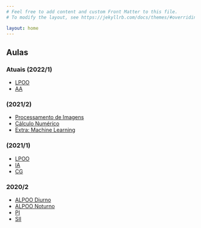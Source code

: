 ```yaml
---
# Feel free to add content and custom Front Matter to this file.
# To modify the layout, see https://jekyllrb.com/docs/themes/#overriding-theme-defaults

layout: home
---
```


## Aulas

### Atuais (2022/1)
* [LPOO](aulas/unip/20221/lpoo.html)
* [AA](aulas/unip/20221/aa.html)
<!--* [IA](aulas/unip/20221/ia.html)
* [CG](aulas/unip/20221/cg.html)-->

### (2021/2)
* [Processamento de Imagens](aulas/unip/20212/pi.html)
* [Cálculo Numérico](aulas/unip/20212/cn.html)
* [Extra: Machine Learning](aulas/unip/20212/extra_ml.html)

### (2021/1)
* [LPOO](aulas/unip/20211/lpoo.html)
* [IA](aulas/unip/20211/ia.html)
* [CG](aulas/unip/20211/cg.html)

### 2020/2
* [ALPOO Diurno](aulas/unip/20202/alpoo.html)
* [ALPOO Noturno](aulas/unip/20202/alpoo_noturno.html)
* [PI](aulas/unip/20202/pi.html)
* [SII](aulas/unip/20202/sii.html)
